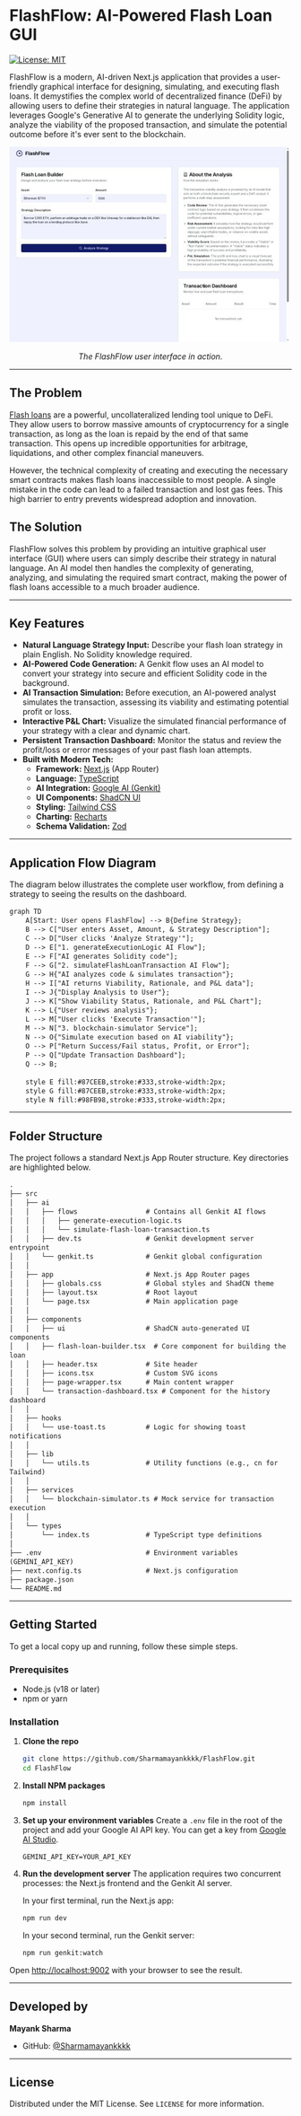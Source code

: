 # FlashFlow: AI-Powered Flash Loan GUI

[![License: MIT](https://img.shields.io/badge/License-MIT-yellow.svg)](https://opensource.org/licenses/MIT)

FlashFlow is a modern, AI-driven Next.js application that provides a user-friendly graphical interface for designing, simulating, and executing flash loans. It demystifies the complex world of decentralized finance (DeFi) by allowing users to define their strategies in natural language. The application leverages Google's Generative AI to generate the underlying Solidity logic, analyze the viability of the proposed transaction, and simulate the potential outcome before it's ever sent to the blockchain.

![FlashFlow Screenshot](public/UI.jpeg)
*<p align="center">The FlashFlow user interface in action.</p>*

---

## The Problem

[Flash loans](https://docs.aave.com/developers/v/2.0/guides/flash-loans) are a powerful, uncollateralized lending tool unique to DeFi. They allow users to borrow massive amounts of cryptocurrency for a single transaction, as long as the loan is repaid by the end of that same transaction. This opens up incredible opportunities for arbitrage, liquidations, and other complex financial maneuvers.

However, the technical complexity of creating and executing the necessary smart contracts makes flash loans inaccessible to most people. A single mistake in the code can lead to a failed transaction and lost gas fees. This high barrier to entry prevents widespread adoption and innovation.

## The Solution

FlashFlow solves this problem by providing an intuitive graphical user interface (GUI) where users can simply describe their strategy in natural language. An AI model then handles the complexity of generating, analyzing, and simulating the required smart contract, making the power of flash loans accessible to a much broader audience.

---

## Key Features

-   **Natural Language Strategy Input:** Describe your flash loan strategy in plain English. No Solidity knowledge required.
-   **AI-Powered Code Generation:** A Genkit flow uses an AI model to convert your strategy into secure and efficient Solidity code in the background.
-   **AI Transaction Simulation:** Before execution, an AI-powered analyst simulates the transaction, assessing its viability and estimating potential profit or loss.
-   **Interactive P&L Chart:** Visualize the simulated financial performance of your strategy with a clear and dynamic chart.
-   **Persistent Transaction Dashboard:** Monitor the status and review the profit/loss or error messages of your past flash loan attempts.
-   **Built with Modern Tech:**
    -   **Framework:** [Next.js](https://nextjs.org/) (App Router)
    -   **Language:** [TypeScript](https://www.typescriptlang.org/)
    -   **AI Integration:** [Google AI (Genkit)](https://firebase.google.com/docs/genkit)
    -   **UI Components:** [ShadCN UI](https://ui.shadcn.com/)
    -   **Styling:** [Tailwind CSS](https://tailwindcss.com/)
    -   **Charting:** [Recharts](https://recharts.org/)
    -   **Schema Validation:** [Zod](https://zod.dev/)

---

## Application Flow Diagram

The diagram below illustrates the complete user workflow, from defining a strategy to seeing the results on the dashboard.

```mermaid
graph TD
    A[Start: User opens FlashFlow] --> B{Define Strategy};
    B --> C["User enters Asset, Amount, & Strategy Description"];
    C --> D["User clicks 'Analyze Strategy'"];
    D --> E["1. generateExecutionLogic AI Flow"];
    E --> F["AI generates Solidity code"];
    F --> G["2. simulateFlashLoanTransaction AI Flow"];
    G --> H{"AI analyzes code & simulates transaction"};
    H --> I["AI returns Viability, Rationale, and P&L data"];
    I --> J{"Display Analysis to User"};
    J --> K["Show Viability Status, Rationale, and P&L Chart"];
    K --> L{"User reviews analysis"};
    L --> M["User clicks 'Execute Transaction'"];
    M --> N["3. blockchain-simulator Service"];
    N --> O{"Simulate execution based on AI viability"};
    O --> P["Return Success/Fail status, Profit, or Error"];
    P --> Q["Update Transaction Dashboard"];
    Q --> B;

    style E fill:#87CEEB,stroke:#333,stroke-width:2px;
    style G fill:#87CEEB,stroke:#333,stroke-width:2px;
    style N fill:#98FB98,stroke:#333,stroke-width:2px;
```

---

## Folder Structure

The project follows a standard Next.js App Router structure. Key directories are highlighted below.

```
.
├── src
│   ├── ai
│   │   ├── flows                 # Contains all Genkit AI flows
│   │   │   ├── generate-execution-logic.ts
│   │   │   └── simulate-flash-loan-transaction.ts
│   │   ├── dev.ts                # Genkit development server entrypoint
│   │   └── genkit.ts             # Genkit global configuration
│   │
│   ├── app                       # Next.js App Router pages
│   │   ├── globals.css           # Global styles and ShadCN theme
│   │   ├── layout.tsx            # Root layout
│   │   └── page.tsx              # Main application page
│   │
│   ├── components
│   │   ├── ui                    # ShadCN auto-generated UI components
│   │   ├── flash-loan-builder.tsx  # Core component for building the loan
│   │   ├── header.tsx            # Site header
│   │   ├── icons.tsx             # Custom SVG icons
│   │   ├── page-wrapper.tsx      # Main content wrapper
│   │   └── transaction-dashboard.tsx # Component for the history dashboard
│   │
│   ├── hooks
│   │   └── use-toast.ts          # Logic for showing toast notifications
│   │
│   ├── lib
│   │   └── utils.ts              # Utility functions (e.g., cn for Tailwind)
│   │
│   ├── services
│   │   └── blockchain-simulator.ts # Mock service for transaction execution
│   │
│   └── types
│       └── index.ts              # TypeScript type definitions
│
├── .env                          # Environment variables (GEMINI_API_KEY)
├── next.config.ts                # Next.js configuration
├── package.json
└── README.md
```

---

## Getting Started

To get a local copy up and running, follow these simple steps.

### Prerequisites

-   Node.js (v18 or later)
-   npm or yarn

### Installation

1.  **Clone the repo**
    ```sh
    git clone https://github.com/Sharmamayankkkk/FlashFlow.git
    cd FlashFlow
    ```
2.  **Install NPM packages**
    ```sh
    npm install
    ```
3.  **Set up your environment variables**
    Create a `.env` file in the root of the project and add your Google AI API key. You can get a key from [Google AI Studio](https://aistudio.google.com/app/apikey).
    ```
    GEMINI_API_KEY=YOUR_API_KEY
    ```
4.  **Run the development server**
    The application requires two concurrent processes: the Next.js frontend and the Genkit AI server.
    
    In your first terminal, run the Next.js app:
    ```sh
    npm run dev
    ```
    
    In your second terminal, run the Genkit server:
    ```sh
    npm run genkit:watch
    ```

Open [http://localhost:9002](http://localhost:9002) with your browser to see the result.

---

## Developed by

**Mayank Sharma**

-   GitHub: [@Sharmamayankkkk](https://github.com/Sharmamayankkkk)

---

## License

Distributed under the MIT License. See `LICENSE` for more information.
